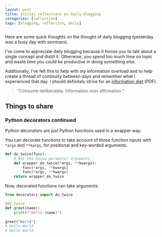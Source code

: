 ```yaml
---
layout: post
title: Initial reflections on daily blogging
categories: [reflection]
tags: [blogging, reflection, daily]
---
```


Here are some quick thoughts on the *thought* of daily blogging (yesterday was
a busy day with seminars).

I've come to appreciate daily blogging because it forces you to talk about a
single concept and distill it.
Otherwise, you spend too much time on topic and waste time you could be
productive in doing something else.

Additionally, I've felt this to help with my information overload and to help
create a thread of continuity between days and remember what I experienced that
day.
I should definitely strive for an
[information diet](https://waynehonors.files.wordpress.com/2015/01/summary-of-clay-johnson-information-diet.pdf)
(PDF).

> "Consume deliberately. Information over affirmation."

## Things to share

### Python decorators continued

Python decorators are just Python functions used in a wrapper way.

You can decorate functions to take account of those function inputs with
`*args` and `**kargs`,
for positional and key-worded arguments.

```python
def do_twice(func):
    # Not the below parameter arguments
    def wrapper_do_twice(*args, **kwargs):
        func(*args, **kwargs)
        func(*args, **kwargs)
    return wrapper_do_twice
```

Now, decorated functions can take arguments.

```python
from decorators import do_twice

@do_twice
def greet(name):
    print(f"Hello {name}")
   
greet("World")
# Hello World
# Hello World
```
